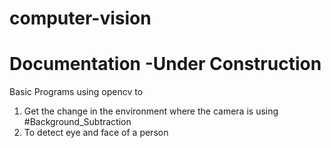 # computer-vision
 
# Documentation -Under Construction
Basic Programs using opencv to

1. Get the change in the environment where the camera is using #Background_Subtraction
2. To detect eye and face of a person
